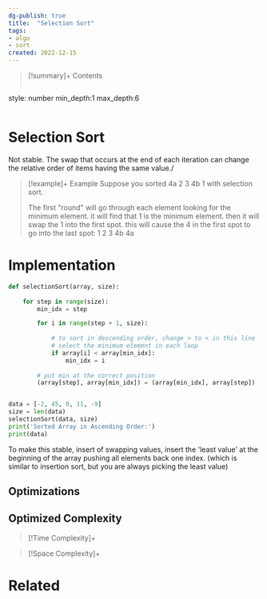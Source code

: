 ```yaml
---
dg-publish: true
title:  "Selection Sort"
tags:
- algo
- sort
created: 2022-12-15
---
```


>[!summary]+ Contents
>```toc
style: number
min_depth:1
max_depth:6 
>```


# Selection Sort
Not stable. The swap that occurs at the end of each iteration can change the relative order of items having the same value./


> [!example]+ Example
> Suppose you sorted 4a 2 3 4b 1 with selection sort.
> 
> The first "round" will go through each element looking for the minimum element. it will find that 1 is the minimum element. then it will swap the 1 into the first spot. this will cause the 4 in the first spot to go into the last spot: 1 2 3 4b 4a

# Implementation

```python
def selectionSort(array, size):
   
    for step in range(size):
        min_idx = step

        for i in range(step + 1, size):
         
            # to sort in descending order, change > to < in this line
            # select the minimum element in each loop
            if array[i] < array[min_idx]:
                min_idx = i
         
        # put min at the correct position
        (array[step], array[min_idx]) = (array[min_idx], array[step])


data = [-2, 45, 0, 11, -9]
size = len(data)
selectionSort(data, size)
print('Sorted Array in Ascending Order:')
print(data)
```

To make this stable, insert of swapping values, insert the 'least value' at the beginning of the array pushing all elements back one index. (which is similar to insertion sort, but you are always picking the least value)
## Optimizations

## Optimized Complexity

>[!Time Complexity]+

>[!Space Complexity]+



# Related
